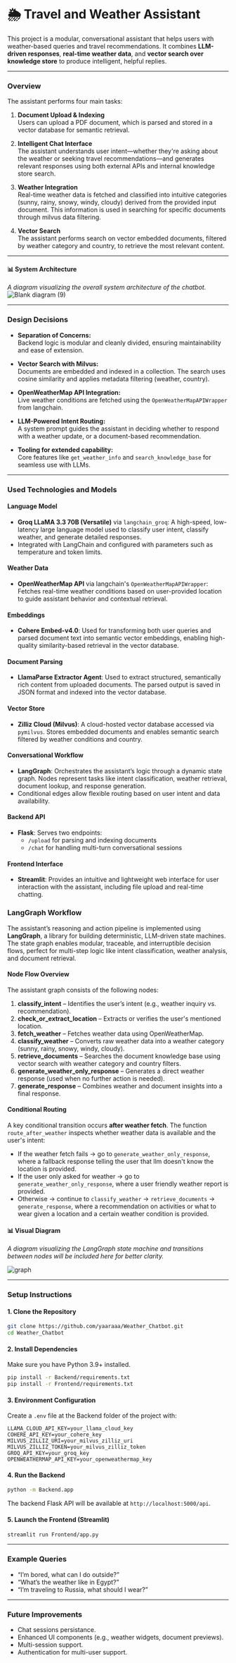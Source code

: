 # 🌦️ Travel and Weather Assistant

This project is a modular, conversational assistant that helps users with weather-based queries and travel recommendations. It combines **LLM-driven responses**, **real-time weather data**, and **vector search over knowledge store** to produce intelligent, helpful replies.

---

### Overview

The assistant performs four main tasks:

1. **Document Upload & Indexing**  
   Users can upload a PDF document, which is parsed and stored in a vector database for semantic retrieval.

2. **Intelligent Chat Interface**  
   The assistant understands user intent—whether they're asking about the weather or seeking travel recommendations—and generates relevant responses using both external APIs and internal knowledge store search.

3. **Weather Integration**  
   Real-time weather data is fetched and classified into intuitive categories (sunny, rainy, snowy, windy, cloudy) derived from the provided input document. This information is used in searching for specific documents through milvus data filtering.

4. **Vector Search**  
   The assistant performs search on vector embedded documents, filtered by weather category and country, to retrieve the most relevant content.
---
#### 📊 System Architecture

_A diagram visualizing the overall system architecture of the chatbot._
![Blank diagram (9)](https://github.com/user-attachments/assets/e2b7acfa-9ef7-4a74-9c4f-89158c5f9765)

---
### Design Decisions

- **Separation of Concerns:**  
  Backend logic is modular and cleanly divided, ensuring maintainability and ease of extension.

- **Vector Search with Milvus:**  
  Documents are embedded and indexed in a collection. The search uses cosine similarity and applies metadata filtering (weather, country).

- **OpenWeatherMap API Integration:**  
  Live weather conditions are fetched using the `OpenWeatherMapAPIWrapper` from langchain.

- **LLM-Powered Intent Routing:**  
  A system prompt guides the assistant in deciding whether to respond with a weather update, or a document-based recommendation.

- **Tooling for extended capability:**  
  Core features like `get_weather_info` and `search_knowledge_base` for seamless use with LLMs.

---

### Used Technologies and Models

#### Language Model
- **Groq LLaMA 3.3 70B (Versatile)** via `langchain_groq`: A high-speed, low-latency large language model used to classify user intent, classify weather, and generate detailed responses.
- Integrated with LangChain and configured with parameters such as temperature and token limits.

#### Weather Data
- **OpenWeatherMap API** via langchain's `OpenWeatherMapAPIWrapper`: Fetches real-time weather conditions based on user-provided location to guide assistant behavior and contextual retrieval.

#### Embeddings
- **Cohere Embed-v4.0**: Used for transforming both user queries and parsed document text into semantic vector embeddings, enabling high-quality similarity-based retrieval in the vector database.

#### Document Parsing
- **LlamaParse Extractor Agent**: Used to extract structured, semantically rich content from uploaded documents. The parsed output is saved in JSON format and indexed into the vector database.

#### Vector Store
- **Zilliz Cloud (Milvus)**: A cloud-hosted vector database accessed via `pymilvus`. Stores embedded documents and enables semantic search filtered by weather conditions and country.

#### Conversational Workflow
- **LangGraph**: Orchestrates the assistant’s logic through a dynamic state graph. Nodes represent tasks like intent classification, weather retrieval, document lookup, and response generation.
- Conditional edges allow flexible routing based on user intent and data availability.

#### Backend API
- **Flask**: Serves two endpoints:
  - `/upload` for parsing and indexing documents
  - `/chat` for handling multi-turn conversational sessions

#### Frontend Interface
- **Streamlit**: Provides an intuitive and lightweight web interface for user interaction with the assistant, including file upload and real-time chatting.


### LangGraph Workflow

The assistant’s reasoning and action pipeline is implemented using **LangGraph**, a library for building deterministic, LLM-driven state machines. The state graph enables modular, traceable, and interruptible decision flows, perfect for multi-step logic like intent classification, weather analysis, and document retrieval.

#### Node Flow Overview

The assistant graph consists of the following nodes:

1. **classify_intent** – Identifies the user’s intent (e.g., weather inquiry vs. recommendation).
2. **check_or_extract_location** – Extracts or verifies the user's mentioned location.
3. **fetch_weather** – Fetches weather data using OpenWeatherMap.
4. **classify_weather** – Converts raw weather data into a weather category (sunny, rainy, snowy, windy, cloudy).
5. **retrieve_documents** – Searches the document knowledge base using vector search with weather category and country filters.
6. **generate_weather_only_response** – Generates a direct weather response (used when no further action is needed).
7. **generate_response** – Combines weather and document insights into a final response.

#### Conditional Routing

A key conditional transition occurs **after weather fetch**. The function `route_after_weather` inspects whether weather data is available and the user's intent:

- If the weather fetch fails → go to `generate_weather_only_response`, where a fallback response telling the user that llm doesn't know the location is provided.
- If the user only asked for weather → go to `generate_weather_only_response`, where a user friendly weather report is provided.
- Otherwise → continue to `classify_weather` → `retrieve_documents` → `generate_response`, where a recommendation on activities or what to wear given a location and a certain weather condition is provided.

#### 📊 Visual Diagram

_A diagram visualizing the LangGraph state machine and transitions between nodes will be included here for better clarity._

![graph](https://github.com/user-attachments/assets/e0731747-8bbe-4b35-9eeb-b07977977ef8)

---


### Setup Instructions

#### 1. **Clone the Repository**

```bash
git clone https://github.com/yaaraaa/Weather_Chatbot.git
cd Weather_Chatbot
```

#### 2. **Install Dependencies**

Make sure you have Python 3.9+ installed.

```bash
pip install -r Backend/requirements.txt
pip install -r Frontend/requirements.txt
```

#### 3. **Environment Configuration**

Create a `.env` file at the Backend folder of the project with:

```
LLAMA_CLOUD_API_KEY=your_llama_cloud_key
COHERE_API_KEY=your_cohere_key
MILVUS_ZILLIZ_URI=your_milvus_zilliz_uri
MILVUS_ZILLIZ_TOKEN=your_milvus_zilliz_token
GROQ_API_KEY=your_groq_key
OPENWEATHERMAP_API_KEY=your_openweathermap_key
```

#### 4. **Run the Backend**

```bash
python -m Backend.app
```

The backend Flask API will be available at `http://localhost:5000/api`.

#### 5. **Launch the Frontend (Streamlit)**

```bash
streamlit run Frontend/app.py
```

---

### Example Queries
- “I’m bored, what can I do outside?”
- “What’s the weather like in Egypt?”
- “I’m traveling to Russia, what should I wear?”
---

### Future Improvements

- Chat sessions persistance.
- Enhanced UI components (e.g., weather widgets, document previews).
- Multi-session support.
- Authentication for multi-user support.
